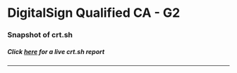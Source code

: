 # DigitalSign Qualified CA - G2
### Snapshot of crt.sh
##### Click [here](https://crt.sh/?q=57245F82E43C451A92D38BD5A009A86F1920714C38CCFAB5AFA10E5B71FFFF9B) for a live crt.sh report

---
